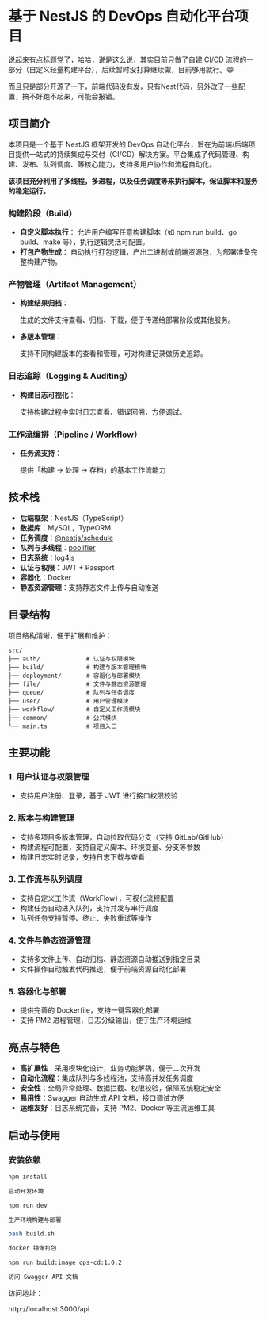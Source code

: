 

# 基于 NestJS 的 DevOps 自动化平台项目

说起来有点标题党了，哈哈，说是这么说，其实目前只做了自建 CI/CD 流程的一部分（自定义轻量构建平台），后续暂时没打算继续做，目前够用就行。😄

而且只是部分开源了一下，前端代码没有发，只有Nest代码，另外改了一些配置，搞不好跑不起来，可能会报错。

## 项目简介

本项目是一个基于 NestJS 框架开发的 DevOps 自动化平台，旨在为前端/后端项目提供一站式的持续集成与交付（CI/CD）解决方案。平台集成了代码管理、构建、发布、队列调度、等核心能力，支持多用户协作和流程自动化。

**该项目充分利用了多线程，多进程，以及任务调度等来执行脚本，保证脚本和服务的稳定运行。**


### **构建阶段（Build）**
-   **自定义脚本执行**：
    允许用户编写任意构建脚本（如 npm run build、go build、make 等），执行逻辑灵活可配置。
-   **打包产物生成**：
    自动执行打包逻辑，产出二进制或前端资源包，为部署准备完整构建产物。

### **产物管理（Artifact Management）**

-   **构建结果归档**：

    生成的文件支持查看、归档、下载，便于传递给部署阶段或其他服务。

-   **多版本管理**：

    支持不同构建版本的查看和管理，可对构建记录做历史追踪。
### **日志追踪（Logging & Auditing）**

-   **构建日志可视化**：

    支持构建过程中实时日志查看、错误回溯，方便调试。

### **工作流编排（Pipeline / Workflow）**

-   **任务流支持**：

    提供「构建 → 处理 → 存档」的基本工作流能力
## 技术栈

- **后端框架**：NestJS（TypeScript）  
- **数据库**：MySQL，TypeORM  
- **任务调度**：[@nestjs/schedule](https://www.npmjs.com/package/@nestjs/schedule)  
- **队列与多线程**：[poolifier](https://www.npmjs.com/package/poolifier)  
- **日志系统**：log4js  
- **认证与权限**：JWT + Passport  
- **容器化**：Docker  
- **静态资源管理**：支持静态文件上传与自动推送  

## 目录结构

项目结构清晰，便于扩展和维护：
```
src/
├── auth/             # 认证与权限模块
├── build/            # 构建与版本管理模块
├── deployment/       # 容器化与部署模块
├── file/             # 文件与静态资源管理
├── queue/            # 队列与任务调度
├── user/             # 用户管理模块
├── workflow/         # 自定义工作流模块
├── common/           # 公共模块
└── main.ts           # 项目入口
```
## 主要功能

### 1. 用户认证与权限管理

- 支持用户注册、登录，基于 JWT 进行接口权限校验  


### 2. 版本与构建管理

- 支持多项目多版本管理，自动拉取代码分支（支持 GitLab/GitHub）  
- 构建流程可配置，支持自定义脚本、环境变量、分支等参数  
- 构建日志实时记录，支持日志下载与查看

### 3. 工作流与队列调度

- 支持自定义工作流（WorkFlow），可视化流程配置  
- 构建任务自动进入队列，支持并发与串行调度  
- 队列任务支持暂停、终止、失败重试等操作

### 4. 文件与静态资源管理

- 支持多文件上传、自动归档、静态资源自动推送到指定目录  
- 文件操作自动触发代码推送，便于前端资源自动化部署

### 5. 容器化与部署

- 提供完善的 Dockerfile，支持一键容器化部署  
- 支持 PM2 进程管理，日志分级输出，便于生产环境运维

## 亮点与特色

- **高扩展性**：采用模块化设计，业务功能解耦，便于二次开发  
- **自动化流程**：集成队列与多线程池，支持高并发任务调度  
- **安全性**：全局异常处理、数据拦截、权限校验，保障系统稳定安全  
- **易用性**：Swagger 自动生成 API 文档，接口调试方便  
- **运维友好**：日志系统完善，支持 PM2、Docker 等主流运维工具  

## 启动与使用

### 安装依赖

```bash
npm install

启动开发环境

npm run dev

生产环境构建与部署

bash build.sh

docker 镜像打包

npm run build:image ops-cd:1.0.2

访问 Swagger API 文档
```
访问地址：

http://localhost:3000/api
